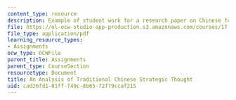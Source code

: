 ```yaml
---
content_type: resource
description: Example of student work for a research paper on Chinese foreign policy.
file: https://ol-ocw-studio-app-production.s3.amazonaws.com/courses/17-408-chinese-foreign-policy-fall-2013/cad26fd181fff49c8b6572f79ccaf215_MIT17_408F13_AnlyisTrdtnl.pdf
file_type: application/pdf
learning_resource_types:
- Assignments
ocw_type: OCWFile
parent_title: Assignments
parent_type: CourseSection
resourcetype: Document
title: An Analysis of Traditional Chinese Strategic Thought
uid: cad26fd1-81ff-f49c-8b65-72f79ccaf215
---
```

